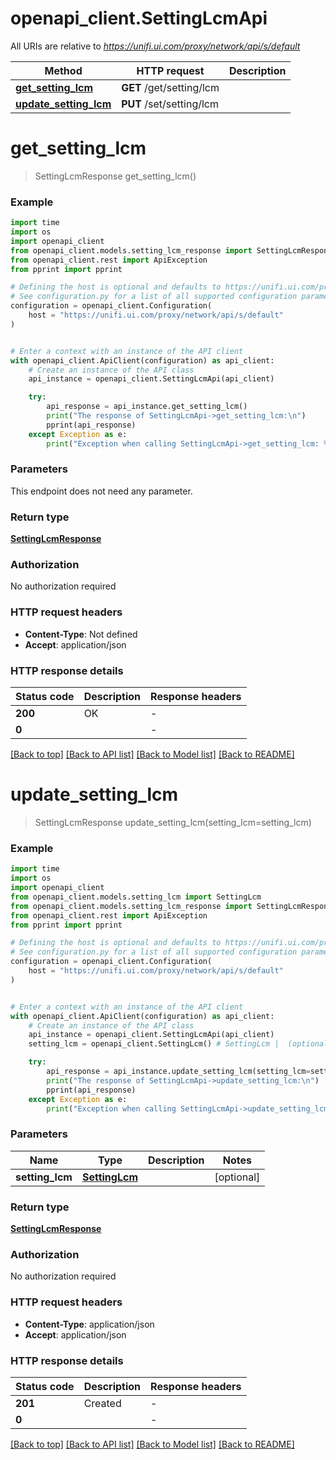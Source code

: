# openapi_client.SettingLcmApi

All URIs are relative to *https://unifi.ui.com/proxy/network/api/s/default*

Method | HTTP request | Description
------------- | ------------- | -------------
[**get_setting_lcm**](SettingLcmApi.md#get_setting_lcm) | **GET** /get/setting/lcm | 
[**update_setting_lcm**](SettingLcmApi.md#update_setting_lcm) | **PUT** /set/setting/lcm | 


# **get_setting_lcm**
> SettingLcmResponse get_setting_lcm()



### Example


```python
import time
import os
import openapi_client
from openapi_client.models.setting_lcm_response import SettingLcmResponse
from openapi_client.rest import ApiException
from pprint import pprint

# Defining the host is optional and defaults to https://unifi.ui.com/proxy/network/api/s/default
# See configuration.py for a list of all supported configuration parameters.
configuration = openapi_client.Configuration(
    host = "https://unifi.ui.com/proxy/network/api/s/default"
)


# Enter a context with an instance of the API client
with openapi_client.ApiClient(configuration) as api_client:
    # Create an instance of the API class
    api_instance = openapi_client.SettingLcmApi(api_client)

    try:
        api_response = api_instance.get_setting_lcm()
        print("The response of SettingLcmApi->get_setting_lcm:\n")
        pprint(api_response)
    except Exception as e:
        print("Exception when calling SettingLcmApi->get_setting_lcm: %s\n" % e)
```



### Parameters

This endpoint does not need any parameter.

### Return type

[**SettingLcmResponse**](SettingLcmResponse.md)

### Authorization

No authorization required

### HTTP request headers

 - **Content-Type**: Not defined
 - **Accept**: application/json

### HTTP response details

| Status code | Description | Response headers |
|-------------|-------------|------------------|
**200** | OK |  -  |
**0** |  |  -  |

[[Back to top]](#) [[Back to API list]](../README.md#documentation-for-api-endpoints) [[Back to Model list]](../README.md#documentation-for-models) [[Back to README]](../README.md)

# **update_setting_lcm**
> SettingLcmResponse update_setting_lcm(setting_lcm=setting_lcm)



### Example


```python
import time
import os
import openapi_client
from openapi_client.models.setting_lcm import SettingLcm
from openapi_client.models.setting_lcm_response import SettingLcmResponse
from openapi_client.rest import ApiException
from pprint import pprint

# Defining the host is optional and defaults to https://unifi.ui.com/proxy/network/api/s/default
# See configuration.py for a list of all supported configuration parameters.
configuration = openapi_client.Configuration(
    host = "https://unifi.ui.com/proxy/network/api/s/default"
)


# Enter a context with an instance of the API client
with openapi_client.ApiClient(configuration) as api_client:
    # Create an instance of the API class
    api_instance = openapi_client.SettingLcmApi(api_client)
    setting_lcm = openapi_client.SettingLcm() # SettingLcm |  (optional)

    try:
        api_response = api_instance.update_setting_lcm(setting_lcm=setting_lcm)
        print("The response of SettingLcmApi->update_setting_lcm:\n")
        pprint(api_response)
    except Exception as e:
        print("Exception when calling SettingLcmApi->update_setting_lcm: %s\n" % e)
```



### Parameters


Name | Type | Description  | Notes
------------- | ------------- | ------------- | -------------
 **setting_lcm** | [**SettingLcm**](SettingLcm.md)|  | [optional] 

### Return type

[**SettingLcmResponse**](SettingLcmResponse.md)

### Authorization

No authorization required

### HTTP request headers

 - **Content-Type**: application/json
 - **Accept**: application/json

### HTTP response details

| Status code | Description | Response headers |
|-------------|-------------|------------------|
**201** | Created |  -  |
**0** |  |  -  |

[[Back to top]](#) [[Back to API list]](../README.md#documentation-for-api-endpoints) [[Back to Model list]](../README.md#documentation-for-models) [[Back to README]](../README.md)

